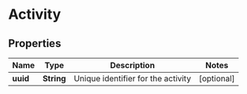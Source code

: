 # Activity

## Properties
Name | Type | Description | Notes
------------ | ------------- | ------------- | -------------
**uuid** | **String** | Unique identifier for the activity |  [optional]
